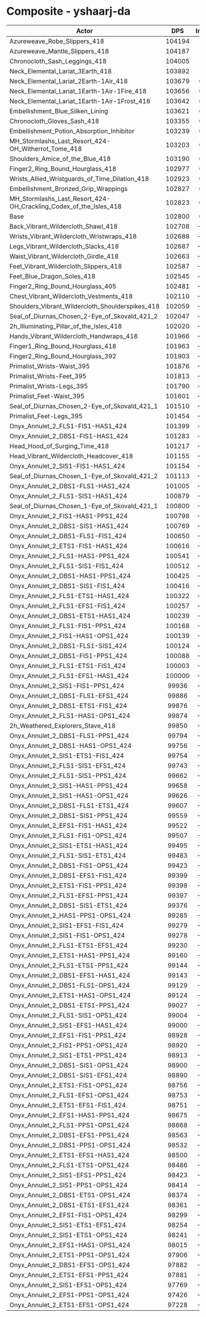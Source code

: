 # Composite - yshaarj-da
| Actor | DPS | Increase |
|---|:---:|:---:|
|Azureweave_Robe_Slippers_418|104194|1.36%|
|Azureweave_Mantle_Slippers_418|104187|1.35%|
|Chronocloth_Sash_Leggings_418|104005|1.17%|
|Neck_Elemental_Lariat_3Earth_418|103892|1.06%|
|Neck_Elemental_Lariat_2Earth-1Air_418|103679|0.86%|
|Neck_Elemental_Lariat_1Earth-1Air-1Fire_418|103656|0.83%|
|Neck_Elemental_Lariat_1Earth-1Air-1Frost_418|103642|0.82%|
|Embellishment_Blue_Silken_Lining|103621|0.80%|
|Chronocloth_Gloves_Sash_418|103355|0.54%|
|Embellishment_Potion_Absorption_Inhibitor|103239|0.43%|
|MH_Stormlashs_Last_Resort_424-OH_Witherrot_Tome_418|103203|0.39%|
|Shoulders_Amice_of_the_Blue_418|103190|0.38%|
|Finger2_Ring_Bound_Hourglass_418|102977|0.17%|
|Wrists_Allied_Wristguards_of_Time_Dilation_418|102923|0.12%|
|Embellishment_Bronzed_Grip_Wrappings|102827|0.03%|
|MH_Stormlashs_Last_Resort_424-OH_Crackling_Codex_of_the_Isles_418|102823|0.02%|
|Base|102800|0.00%|
|Back_Vibrant_Wildercloth_Shawl_418|102708|-0.09%|
|Wrists_Vibrant_Wildercloth_Wristwraps_418|102688|-0.11%|
|Legs_Vibrant_Wildercloth_Slacks_418|102687|-0.11%|
|Waist_Vibrant_Wildercloth_Girdle_418|102663|-0.13%|
|Feet_Vibrant_Wildercloth_Slippers_418|102587|-0.21%|
|Feet_Blue_Dragon_Soles_418|102545|-0.25%|
|Finger2_Ring_Bound_Hourglass_405|102481|-0.31%|
|Chest_Vibrant_Wildercloth_Vestments_418|102110|-0.67%|
|Shoulders_Vibrant_Wildercloth_Shoulderspikes_418|102059|-0.72%|
|Seal_of_Diurnas_Chosen_2-Eye_of_Skovald_421_2|102047|-0.73%|
|2h_Illuminating_Pillar_of_the_Isles_418|102020|-0.76%|
|Hands_Vibrant_Wildercloth_Handwraps_418|101966|-0.81%|
|Finger1_Ring_Bound_Hourglass_418|101963|-0.81%|
|Finger2_Ring_Bound_Hourglass_392|101903|-0.87%|
|Primalist_Wrists-Waist_395|101876|-0.90%|
|Primalist_Wrists-Feet_395|101813|-0.96%|
|Primalist_Wrists-Legs_395|101790|-0.98%|
|Primalist_Feet-Waist_395|101601|-1.17%|
|Seal_of_Diurnas_Chosen_2-Eye_of_Skovald_421_1|101510|-1.25%|
|Primalist_Feet-Legs_395|101454|-1.31%|
|Onyx_Annulet_2_FLS1-FIS1-HAS1_424|101399|-1.36%|
|Onyx_Annulet_2_DBS1-FIS1-HAS1_424|101283|-1.48%|
|Head_Hood_of_Surging_Time_418|101217|-1.54%|
|Head_Vibrant_Wildercloth_Headcover_418|101155|-1.60%|
|Onyx_Annulet_2_SIS1-FIS1-HAS1_424|101154|-1.60%|
|Seal_of_Diurnas_Chosen_1-Eye_of_Skovald_421_2|101113|-1.64%|
|Onyx_Annulet_2_DBS1-FLS1-HAS1_424|101005|-1.75%|
|Onyx_Annulet_2_FLS1-SIS1-HAS1_424|100879|-1.87%|
|Seal_of_Diurnas_Chosen_1-Eye_of_Skovald_421_1|100800|-1.95%|
|Onyx_Annulet_2_FIS1-HAS1-PPS1_424|100798|-1.95%|
|Onyx_Annulet_2_DBS1-SIS1-HAS1_424|100769|-1.98%|
|Onyx_Annulet_2_DBS1-FLS1-FIS1_424|100650|-2.09%|
|Onyx_Annulet_2_ETS1-FIS1-HAS1_424|100616|-2.12%|
|Onyx_Annulet_2_FLS1-HAS1-PPS1_424|100541|-2.20%|
|Onyx_Annulet_2_FLS1-SIS1-FIS1_424|100512|-2.23%|
|Onyx_Annulet_2_DBS1-HAS1-PPS1_424|100425|-2.31%|
|Onyx_Annulet_2_DBS1-SIS1-FIS1_424|100416|-2.32%|
|Onyx_Annulet_2_FLS1-ETS1-HAS1_424|100322|-2.41%|
|Onyx_Annulet_2_FLS1-EFS1-FIS1_424|100257|-2.47%|
|Onyx_Annulet_2_DBS1-ETS1-HAS1_424|100239|-2.49%|
|Onyx_Annulet_2_FLS1-FIS1-PPS1_424|100168|-2.56%|
|Onyx_Annulet_2_FIS1-HAS1-OPS1_424|100139|-2.59%|
|Onyx_Annulet_2_DBS1-FLS1-SIS1_424|100124|-2.60%|
|Onyx_Annulet_2_DBS1-FIS1-PPS1_424|100088|-2.64%|
|Onyx_Annulet_2_FLS1-ETS1-FIS1_424|100003|-2.72%|
|Onyx_Annulet_2_FLS1-EFS1-HAS1_424|100000|-2.72%|
|Onyx_Annulet_2_SIS1-FIS1-PPS1_424|99936|-2.79%|
|Onyx_Annulet_2_DBS1-FLS1-EFS1_424|99886|-2.83%|
|Onyx_Annulet_2_DBS1-ETS1-FIS1_424|99876|-2.84%|
|Onyx_Annulet_2_FLS1-HAS1-OPS1_424|99874|-2.85%|
|2h_Weathered_Explorers_Stave_418|99850|-2.87%|
|Onyx_Annulet_2_DBS1-FLS1-PPS1_424|99794|-2.92%|
|Onyx_Annulet_2_DBS1-HAS1-OPS1_424|99756|-2.96%|
|Onyx_Annulet_2_SIS1-ETS1-FIS1_424|99754|-2.96%|
|Onyx_Annulet_2_FLS1-SIS1-EFS1_424|99743|-2.97%|
|Onyx_Annulet_2_FLS1-SIS1-PPS1_424|99662|-3.05%|
|Onyx_Annulet_2_SIS1-HAS1-PPS1_424|99658|-3.06%|
|Onyx_Annulet_2_SIS1-HAS1-OPS1_424|99626|-3.09%|
|Onyx_Annulet_2_DBS1-FLS1-ETS1_424|99607|-3.11%|
|Onyx_Annulet_2_DBS1-SIS1-PPS1_424|99559|-3.15%|
|Onyx_Annulet_2_EFS1-FIS1-HAS1_424|99522|-3.19%|
|Onyx_Annulet_2_FLS1-FIS1-OPS1_424|99507|-3.20%|
|Onyx_Annulet_2_SIS1-ETS1-HAS1_424|99495|-3.21%|
|Onyx_Annulet_2_FLS1-SIS1-ETS1_424|99483|-3.23%|
|Onyx_Annulet_2_DBS1-FIS1-OPS1_424|99423|-3.28%|
|Onyx_Annulet_2_DBS1-EFS1-FIS1_424|99399|-3.31%|
|Onyx_Annulet_2_ETS1-FIS1-PPS1_424|99398|-3.31%|
|Onyx_Annulet_2_FLS1-EFS1-PPS1_424|99397|-3.31%|
|Onyx_Annulet_2_DBS1-SIS1-ETS1_424|99376|-3.33%|
|Onyx_Annulet_2_HAS1-PPS1-OPS1_424|99285|-3.42%|
|Onyx_Annulet_2_SIS1-EFS1-FIS1_424|99279|-3.43%|
|Onyx_Annulet_2_SIS1-FIS1-OPS1_424|99278|-3.43%|
|Onyx_Annulet_2_FLS1-ETS1-EFS1_424|99230|-3.47%|
|Onyx_Annulet_2_ETS1-HAS1-PPS1_424|99160|-3.54%|
|Onyx_Annulet_2_FLS1-ETS1-PPS1_424|99144|-3.56%|
|Onyx_Annulet_2_DBS1-EFS1-HAS1_424|99143|-3.56%|
|Onyx_Annulet_2_DBS1-FLS1-OPS1_424|99129|-3.57%|
|Onyx_Annulet_2_ETS1-HAS1-OPS1_424|99124|-3.58%|
|Onyx_Annulet_2_DBS1-ETS1-PPS1_424|99027|-3.67%|
|Onyx_Annulet_2_FLS1-SIS1-OPS1_424|99004|-3.69%|
|Onyx_Annulet_2_SIS1-EFS1-HAS1_424|99000|-3.70%|
|Onyx_Annulet_2_EFS1-FIS1-PPS1_424|98928|-3.77%|
|Onyx_Annulet_2_FIS1-PPS1-OPS1_424|98920|-3.77%|
|Onyx_Annulet_2_SIS1-ETS1-PPS1_424|98913|-3.78%|
|Onyx_Annulet_2_DBS1-SIS1-OPS1_424|98900|-3.79%|
|Onyx_Annulet_2_DBS1-SIS1-EFS1_424|98890|-3.80%|
|Onyx_Annulet_2_ETS1-FIS1-OPS1_424|98756|-3.93%|
|Onyx_Annulet_2_FLS1-EFS1-OPS1_424|98753|-3.94%|
|Onyx_Annulet_2_ETS1-EFS1-FIS1_424|98751|-3.94%|
|Onyx_Annulet_2_EFS1-HAS1-PPS1_424|98675|-4.01%|
|Onyx_Annulet_2_FLS1-PPS1-OPS1_424|98668|-4.02%|
|Onyx_Annulet_2_DBS1-EFS1-PPS1_424|98563|-4.12%|
|Onyx_Annulet_2_DBS1-PPS1-OPS1_424|98532|-4.15%|
|Onyx_Annulet_2_ETS1-EFS1-HAS1_424|98500|-4.18%|
|Onyx_Annulet_2_FLS1-ETS1-OPS1_424|98486|-4.20%|
|Onyx_Annulet_2_SIS1-EFS1-PPS1_424|98423|-4.26%|
|Onyx_Annulet_2_SIS1-PPS1-OPS1_424|98414|-4.27%|
|Onyx_Annulet_2_DBS1-ETS1-OPS1_424|98374|-4.31%|
|Onyx_Annulet_2_DBS1-ETS1-EFS1_424|98361|-4.32%|
|Onyx_Annulet_2_EFS1-FIS1-OPS1_424|98299|-4.38%|
|Onyx_Annulet_2_SIS1-ETS1-EFS1_424|98254|-4.42%|
|Onyx_Annulet_2_SIS1-ETS1-OPS1_424|98241|-4.43%|
|Onyx_Annulet_2_EFS1-HAS1-OPS1_424|98015|-4.65%|
|Onyx_Annulet_2_ETS1-PPS1-OPS1_424|97906|-4.76%|
|Onyx_Annulet_2_DBS1-EFS1-OPS1_424|97882|-4.78%|
|Onyx_Annulet_2_ETS1-EFS1-PPS1_424|97881|-4.79%|
|Onyx_Annulet_2_SIS1-EFS1-OPS1_424|97769|-4.89%|
|Onyx_Annulet_2_EFS1-PPS1-OPS1_424|97426|-5.23%|
|Onyx_Annulet_2_ETS1-EFS1-OPS1_424|97228|-5.42%|
